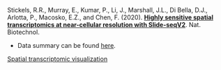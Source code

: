 Stickels, R.R., Murray, E., Kumar, P., Li, J., Marshall, J.L., Di Bella, D.J., Arlotta, P., Macosko, E.Z., and Chen, F. (2020). [**Highly sensitive spatial transcriptomics at near-cellular resolution with Slide-seqV2**](https://doi.org/10.1038/s41587-020-0739-1). Nat. Biotechnol.

- Data summary can be found [here](https://singlecell.broadinstitute.org/single_cell/study/SCP815/sensitive-spatial-genome-wide-expression-profiling-at-cellular-resolution#study-visualize).

[Spatial transcriptomic visualization](https://jlduan.github.io/Replica/s41587-020-0739-1/notebooks/analyze_spatial.html)

<br>
